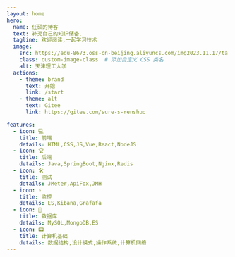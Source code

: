 ```yaml
---
layout: home
hero:
  name: 任硕的博客
  text: 补充自己的知识储备.
  tagline: 欢迎阅读,一起学习技术
  image:
    src: https://edu-8673.oss-cn-beijing.aliyuncs.com/img2023.11.17/ta.jpg
    class: custom-image-class  # 添加自定义 CSS 类名
    alt: 天津理工大学
  actions:
    - theme: brand
      text: 开始
      link: /start
    - theme: alt
      text: Gitee
      link: https://gitee.com/sure-s-renshuo

features:
  - icon: 💻
    title: 前端
    details: HTML,CSS,JS,Vue,React,NodeJS
  - icon: 🏆
    title: 后端
    details: Java,SpringBoot,Nginx,Redis
  - icon: 🛠️
    title: 测试
    details: JMeter,ApiFox,JMH
  - icon: ⚡️
    title: 监控
    details: ES,Kibana,Grafafa
  - icon: 🎫
    title: 数据库
    details: MySQL,MongoDB,ES
  - icon: 📟
    title: 计算机基础
    details: 数据结构,设计模式,操作系统,计算机网络
---
```


<style>
    :root {
  --vp-home-hero-name-color: transparent;
  --vp-home-hero-name-background: -webkit-linear-gradient(120deg, #bd34fe, #41d1ff);
}

.VPImage .image-src {
border-radius:50%;

}

</style>
